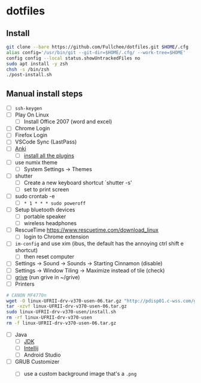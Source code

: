 # dotfiles

## Install


```sh
git clone --bare https://github.com/Fullchee/dotfiles.git $HOME/.cfg
alias config='/usr/bin/git --git-dir=$HOME/.cfg/ --work-tree=$HOME'
config config --local status.showUntrackedFiles no
sudo apt install -y zsh
chsh -s /bin/zsh
./post-install.sh
```

## Manual install steps

- [ ] `ssh-keygen`
- [ ] Play On Linux
  - [ ] Install Office 2007 (word and excel)
- [ ] Chrome Login
- [ ] Firefox Login
- [ ] VSCode Sync (LastPass)
- [ ] [Anki](https://apps.ankiweb.net/)
	- [ ] [install all the plugins](https://gist.github.com/Fullchee/20d835b5d2d88eabc778f75f169015d2)
- [ ] use numix theme
   - [ ] System Settings -> Themes
- [ ] shutter
	- [ ] Create a new keyboard shortcut `shutter -s'
	- [ ] set to print screen
- [ ] sudo crontab -e
	- [ ] `* 1 * * * sudo poweroff`
- [ ] Setup bluetooth devices
	- [ ] portable speaker
	- [ ] wireless headphones
- [ ] RescueTime https://www.rescuetime.com/download_linux
	- [ ] login to Chrome extension
- [ ] `im-config` and use xim (ibus, the default has the annoying ctrl shift e shortcut)
   - [ ] then reset computer
- [ ] Settings -> Sound -> Sounds -> Starting Cinnamon (disable)
- [ ] Settings -> Window Tiling -> Maximize instead of tile (check)
- [ ] [grive](https://github.com/vitalif/grive2) (run grive in ~/grive)
- [ ] Printers
```sh
# CANON MF4770n
wget -O linux-UFRII-drv-v370-usen-06.tar.gz "http://pdisp01.c-wss.com/gdl/WWUFORedirectTarget.do?id=MDEwMDAwOTIzNjAz&cmp=ABR&lang=EN"
tar -xzvf linux-UFRII-drv-v370-usen-06.tar.gz
sudo linux-UFRII-drv-v370-usen/install.sh
rm -rf linux-UFRII-drv-v370-usen
rm -f linux-UFRII-drv-v370-usen-06.tar.gz
```
- [ ] Java
	- [ ] [JDK](https://www.oracle.com/technetwork/java/javase/downloads/index.html)
	- [ ] [Intellij](https://www.oracle.com/technetwork/java/javase/downloads/index.html)
	- [ ] Android Studio
- [ ] GRUB Customizer
   - [ ] use a custom background image that's a `.png`

